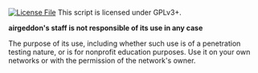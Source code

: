 [![License File][License File]](https://github.com/v1s1t0r1sh3r3/airgeddon/blob/master/License.md)
This script is licensed under GPLv3+.

**airgeddon's staff is not responsible of its use in any case**

The purpose of its use, including whether such use is of a penetration testing nature, or is for nonprofit education purposes.
Use it on your own networks or with the permission of the network's owner.

[License File]: http://gplv3.fsf.org/gplv3-127x51.png